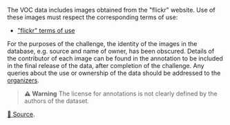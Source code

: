 The VOC data includes images obtained from the "flickr" website. Use of these images must respect the corresponding terms of use:

- ["flickr" terms of use](https://www.flickr.com/help/terms)

For the purposes of the challenge, the identity of the images in the database, e.g. source and name of owner, has been obscured. Details of the contributor of each image can be found in the annotation to be included in the final release of the data, after completion of the challenge. Any queries about the use or ownership of the data should be addressed to the [organizers](http://host.robots.ox.ac.uk/pascal/VOC/voc2012/index.html#organizers).

> **⚠️ Warning** The license for annotations is not clearly defined by the authors of the dataset.

[🔗 Source](http://host.robots.ox.ac.uk/pascal/VOC/voc2012/index.html#rights).
